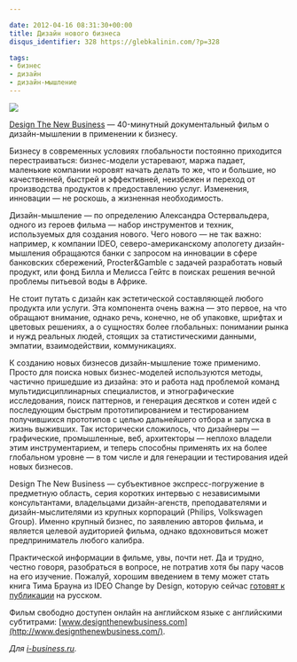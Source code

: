 ```yaml
---

date: 2012-04-16 08:31:30+00:00
title: Дизайн нового бизнеса
disqus_identifier: 328 https://glebkalinin.com/?p=328

tags:
- бизнес
- дизайн
- дизайн-мышление
---
```


![](https://glebkalinin.com/featured/2012/04/Logo.png)

[Design The New Business](http://www.designthenewbusiness.com/) — 40-минутный документальный фильм о дизайн-мышлении в применении к бизнесу.

Бизнесу в современных условиях глобальности постоянно приходится перестраиваться: бизнес-модели устаревают, маржа падает, маленькие компании норовят начать делать то же, что и большие, но качественней, быстрей и эффективней, неизбежен и переход от производства продуктов к предоставлению услуг. Изменения, инновации — не роскошь, а жизненная необходимость.

Дизайн-мышление — по определению Александра Остервальдера, одного из героев фильма — набор инструментов и техник, используемых для создания нового. Чего нового — не так важно: например, к компании IDEO, северо-американскому апологету дизайн-мышления обращаются банки с запросом на инновации в сфере банковских сбережений, Procter&Gamble с задачей разработать новый продукт, или фонд Билла и Мелисса Гейтс в поисках решения вечной проблемы питьевой воды в Африке.

Не стоит путать с дизайн как эстетической составляющей любого продукта или услуги. Эта компонента очень важна — это первое, на что обращают внимание, однако речь, конечно, не об упаковке, шрифтах и цветовых решениях, а о сущностях более глобальных: понимании рынка и нужд реальных людей, стоящих за статистическими данными, эмпатии, взаимодействии, коммуникациях.

К созданию новых бизнесов дизайн-мышление тоже применимо. Просто для поиска новых бизнес-моделей используются методы, частично пришедшие из дизайна: это и работа над проблемой команд мультидисциплинарных специалистов, и этнографические исследования, поиск паттернов, и генерация десятков и сотен идей с последующим быстрым прототипированием и тестированием получившихся прототипов с целью дальнейшего отбора и запуска в жизнь выживших. Так исторически сложилось, что дизайнеры — графические, промышленные, веб, архитекторы — неплохо владели этим инструментарием, и теперь способны применять их на более глобальном уровне — в том числе и для генерации и тестирования идей новых бизнесов.

Design The New Business — субъективное экспресс-погружение в предметную область, серия коротких интервью с независимыми консультантами, владельцами дизайн-агенств, преподавателями и дизайн-мыслителями из крупных корпораций (Philips, Volkswagen Group). Именно крупный бизнес, по заявлению авторов фильма, и является целевой аудиторией фильма, однако вдохновиться может предприниматель любого калибра.

Практической информации в фильме, увы, почти нет. Да и трудно, честно говоря, разобраться в вопросе, не потратив хотя бы пару часов на его изучение. Пожалуй, хорошим введением в тему может стать книга Тима Брауна из IDEO Change by Design, которую сейчас [готовят к публикации](http://i-business.ru/blogs/mann-ivanov-ferber.ru/books/paperbook/ChangebyDesign/) на русском.

Фильм свободно доступен онлайн на английском языке с английскими субтитрами: [www.designthenewbusiness.com](http://www.designthenewbusiness.com/).

_Для [i-business.ru](http://i-business.ru/blogs/19143)._

